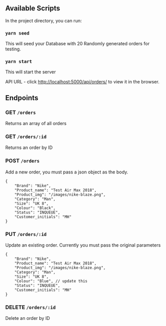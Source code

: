 ## Available Scripts

In the project directory, you can run:

### `yarn seed`

This will seed your Database with 20 Randomly generated orders for testing.

### `yarn start`

This will start the server<br />

API URL - click [http://localhost:5000/api/orders/](http://localhost:5000/api/orders/) to view it in the browser.

## Endpoints

### GET `/orders`

Returns an array of all orders

### GET `/orders/:id`

Returns an order by ID

### POST `/orders`

Add a new order, you must pass a json object as the body.

```
{
	"Brand": "Nike",
	"Product_name": "Test Air Max 2018",
	"Product_img": "/images/nike-blaze.png",
	"Category": "Man",
	"Size": "UK 8",
	"Colour": "Black",
	"Status": "INQUEUE",
	"Customer_initials": "MH"
}
```

### PUT `/orders/:id`

Update an existing order. Currently you must pass the original parameters

```
{
	"Brand": "Nike",
	"Product_name": "Test Air Max 2018",
	"Product_img": "/images/nike-blaze.png",
	"Category": "Man",
	"Size": "UK 8",
	"Colour": "Blue", // update this
	"Status": "INQUEUE",
	"Customer_initials": "MH"
}
```

### DELETE `/orders/:id`

Delete an order by ID

